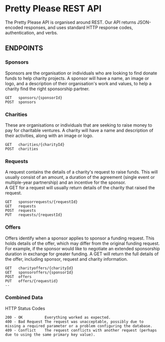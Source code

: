 # Pretty Please REST API

The Pretty Please API is organised around REST. Our API returns JSON-encoded responses, and uses standard HTTP response codes, authentication, and verbs.


## ENDPOINTS
### Sponsors
Sponsors are the organisation or individuals who are looking to find donate funds to help charity projects. A sponsor will have a name, an image or logo, and a description of their organisation's work and values, to help a charity find the right sponsorship partner.
```
GET   sponsors/{sponsorId}
POST  sponsors 
```

### Charities

These are organisations or individuals that are seeking to raise money to pay for charitable ventures. A charity will have a name and description of their activities, along with an image or logo. 
```
GET   charities/{charityId}
POST  charities 
```

### Requests
A request contains the details of a charity's request to raise funds. This will usually consist of an amount, a duration of the agreement (single event or multiple-year partnership) and an incentive for the sponsor.  
A GET for a request will usually return details of the charity that raised the request.
```
GET   sponsorrequests/{requestId} 
GET   requests
POST  requests
PUT   requests/{requestId} 
```

### Offers
Offers identify when a sponsor applies to sponsor a funding request. This holds details of the offer, which may differ from the original funding request. For example, if the sponsor would like to negotiate an extended sponsorship duration in exchange for greater funding.
A GET will return the full details of the offer, including sponsor, request and charity information.
```
GET   charityoffers/{charityId}
GET   sponsoroffers/{sponsorId}
POST  offers
PUT   offers/{requestid}
-- 
```


### Combined Data


HTTP Status Codes
```
200 - OK          Everything worked as expected.
400 - Bad Request The request was unacceptable, possibly due to missing a required parameter or a problem configuring the database.
409 - Conflict    The request conflicts with another request (perhaps due to using the same primary key value).
```
